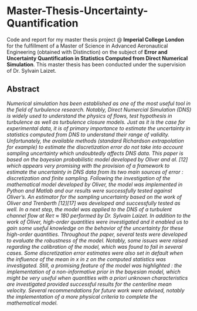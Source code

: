 # Master-Thesis-Uncertainty-Quantification

Code and report for my master thesis project @ **Imperial College London** for the fulfillment of a Master of Science in Advanced Aeronautical Engineering (obtained with Distinction) on the subject of **Error and Uncertainty Quantification in Statistics Computed from Direct Numerical Simulation**. This master thesis has been conducted under the supervision of Dr. Sylvain Laizet. 


## Abstract 

*Numerical simulation has been established as one of the most useful tool in the field of turbulence research. Notably, Direct Numercial Simulation (DNS) is widely used to understand the physics of flows, test hypothesis in turbulence as well as turbulence closure models. Just as it is the case for experimental data, it is of primary importance to estimate the uncertainty in statistics computed from DNS to understand their range of validity. Unfortunately, the available methods (standard Richardson extrapolation for example) to estimate the discretization error do not take into account sampling uncertainty which undoubtedly affects DNS data. This paper is based on the bayesian probabilistic model developed by Oliver and al. [12] which appears very promising with the provision of a framework to estimate the uncertainty in DNS data from its two main sources of error : discretization and finite sampling. Following the investigation of the mathematical model developed by Oliver, the model was implemented in Python and Matlab and our results were successfully tested against Oliver’s. An estimator for the sampling uncertainty based on the work of Oliver and Trenberth [12][17] was developed and successfully tested as well. In a next step, the model was applied to the DNS of a turbulent channel flow at Reτ ≈ 180 performed by Dr. Sylvain Laizet. In addition to the work of Oliver, high-order quantities were investigated and it enabled us to gain some useful knowledge on the behavior of the uncertainty for these high-order quantities. Throughout the paper, several tests were developed to evaluate the robustness of the model. Notably, some issues were raised regarding the calibration of the model, which was found to fail in several cases. Some discretization error estimates were also set in default when the influence of the mean in x in z on the computed statistics was investigated. Still, a promising feature of the model was highlighted : the implementation of a non-informative prior in the bayesian model, which might be very useful when quantities with a priori unknown characteristics are investigated provided successful results for the centerline mean velocity. Several recommendations for future work were advised, notably the implementation of a more physical criteria to complete the mathematical model.*
